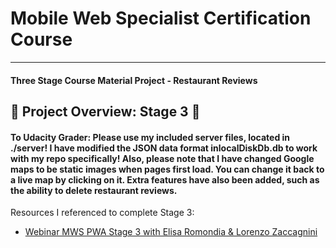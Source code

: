 # Mobile Web Specialist Certification Course
---
#### Three Stage Course Material Project - Restaurant Reviews

## :fork_and_knife: Project Overview: Stage 3 :fork_and_knife:

#### To Udacity Grader: Please use my included server files, located in ./server! I have modified the JSON data format inlocalDiskDb.db to work with my repo specifically! Also, please note that I have changed Google maps to be static images when pages first load. You can change it back to a live map by clicking on it. Extra features have also been added, such as the ability to delete restaurant reviews.

Resources I referenced to complete Stage 3:
* [Webinar MWS PWA Stage 3 with Elisa Romondia & Lorenzo Zaccagnini](https://www.youtube.com/watch?v=XbCwxeCqxw4)




